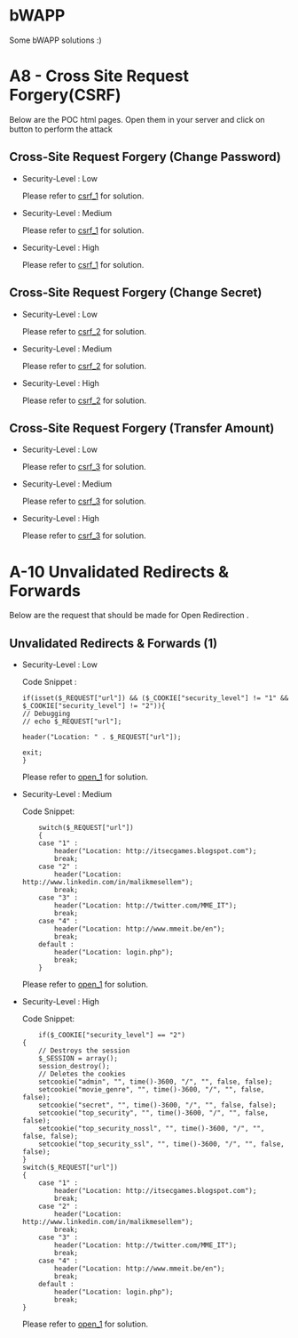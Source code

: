 # bWAPP
Some bWAPP solutions :)

# A8 - Cross Site Request Forgery(CSRF)
Below are the POC html pages. Open them in your server and click on button to perform the attack

## Cross-Site Request Forgery (Change Password)

- Security-Level : Low

    Please refer to [csrf_1](https://github.com/divyanshu29/bWAPP/blob/master/CSRF/csrf_1_low.html) for solution.
    
- Security-Level : Medium
    
    Please refer to [csrf_1](https://github.com/divyanshu29/bWAPP/blob/master/CSRF/csrf_1_medium.html) for solution.
    
- Security-Level : High
    
    Please refer to [csrf_1](https://github.com/divyanshu29/bWAPP/blob/master/CSRF/csrf_1_high.html) for solution.

## Cross-Site Request Forgery (Change Secret)

- Security-Level : Low
    
    Please refer to [csrf_2](https://github.com/divyanshu29/bWAPP/blob/master/CSRF/csrf_2_low.html) for solution.

- Security-Level : Medium

    Please refer to [csrf_2](https://github.com/divyanshu29/bWAPP/blob/master/CSRF/csrf_2_medium.html) for solution.
    
- Security-Level : High

    Please refer to [csrf_2](https://github.com/divyanshu29/bWAPP/blob/master/CSRF/csrf_2_high.html) for solution.
    
## Cross-Site Request Forgery (Transfer Amount)

- Security-Level : Low

    Please refer to [csrf_3](https://github.com/divyanshu29/bWAPP/blob/master/CSRF/csrf_3_low.html) for solution.
    
- Security-Level : Medium

    Please refer to [csrf_3](https://github.com/divyanshu29/bWAPP/blob/master/CSRF/csrf_3_medium.html) for solution.
    
- Security-Level : High

    Please refer to [csrf_3](https://github.com/divyanshu29/bWAPP/blob/master/CSRF/csrf_3_high.html) for solution.

# A-10 Unvalidated Redirects & Forwards
Below are the request that should be made for Open Redirection .

## Unvalidated Redirects & Forwards (1)

- Security-Level : Low

    Code Snippet :
    ```
    if(isset($_REQUEST["url"]) && ($_COOKIE["security_level"] != "1" && $_COOKIE["security_level"] != "2")){
    // Debugging
    // echo $_REQUEST["url"];
    
    header("Location: " . $_REQUEST["url"]);

    exit;
    }
    ```
    
    Please refer to [open_1](https://github.com/divyanshu29/bWAPP/blob/master/Open_Redirects/open_redirect_1_low) for solution.
    
- Security-Level : Medium

    Code Snippet:
    ```
        switch($_REQUEST["url"])
        {
        case "1" :
            header("Location: http://itsecgames.blogspot.com");
            break;
        case "2" :
            header("Location: http://www.linkedin.com/in/malikmesellem");
            break;
        case "3" :
            header("Location: http://twitter.com/MME_IT");
            break;
        case "4" :
            header("Location: http://www.mmeit.be/en");
            break;
        default :
            header("Location: login.php");
            break;
        }
    ```
    Please refer to [open_1](https://github.com/divyanshu29/bWAPP/blob/master/Open_Redirects/open_redirect_1_medium) for solution.
   
- Security-Level : High

    Code Snippet:
    ```
        if($_COOKIE["security_level"] == "2")
    {
        // Destroys the session 
        $_SESSION = array();
        session_destroy();
        // Deletes the cookies
        setcookie("admin", "", time()-3600, "/", "", false, false);
        setcookie("movie_genre", "", time()-3600, "/", "", false, false);
        setcookie("secret", "", time()-3600, "/", "", false, false);
        setcookie("top_security", "", time()-3600, "/", "", false, false);
        setcookie("top_security_nossl", "", time()-3600, "/", "", false, false);
        setcookie("top_security_ssl", "", time()-3600, "/", "", false, false);
    }
    switch($_REQUEST["url"])
    {
        case "1" :
            header("Location: http://itsecgames.blogspot.com");
            break;
        case "2" :
            header("Location: http://www.linkedin.com/in/malikmesellem");
            break;
        case "3" :
            header("Location: http://twitter.com/MME_IT");
            break;
        case "4" :
            header("Location: http://www.mmeit.be/en");
            break;
        default :
            header("Location: login.php");
            break;
    }
    ```
    
    Please refer to [open_1](https://github.com/divyanshu29/bWAPP/blob/master/Open_Redirects/open_redirect_1_high) for solution.
    
